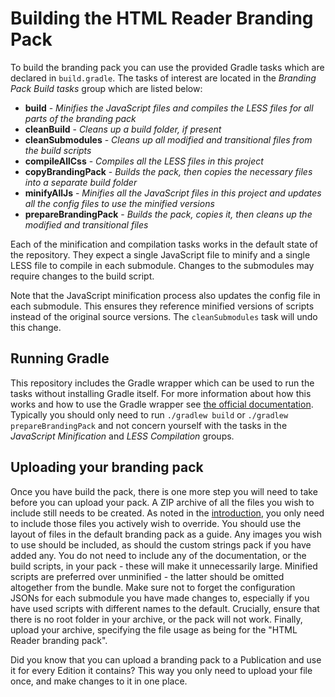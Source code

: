 # Building the HTML Reader Branding Pack

To build the branding pack you can use the provided Gradle tasks which are declared in `build.gradle`.
The tasks of interest are located in the *Branding Pack Build tasks* group which are listed below:

- **build** - _Minifies the JavaScript files and compiles the LESS files for all parts of the branding pack_
- **cleanBuild** - _Cleans up a build folder, if present_
- **cleanSubmodules** - _Cleans up all modified and transitional files from the build scripts_
- **compileAllCss** - _Compiles all the LESS files in this project_
- **copyBrandingPack** - _Builds the pack, then copies the necessary files into a separate build folder_
- **minifyAllJs** - _Minifies all the JavaScript files in this project and updates all the config files to use the minified versions_
- **prepareBrandingPack** - _Builds the pack, copies it, then cleans up the modified and transitional files_

Each of the minification and compilation tasks works in the default state of the repository.
They expect a single JavaScript file to minify and a single LESS file to compile in each submodule.
Changes to the submodules may require changes to the build script.

Note that the JavaScript minification process also updates the config file in each submodule.
This ensures they reference minified versions of scripts instead of the original source versions.
The `cleanSubmodules` task will undo this change.

## Running Gradle

This repository includes the Gradle wrapper which can be used to run the tasks without installing Gradle itself.
For more information about how this works and how to use the Gradle wrapper see [the official documentation](https://docs.gradle.org/current/userguide/gradle_wrapper.html).
Typically you should only need to run `./gradlew build` or `./gradlew prepareBrandingPack` and not concern yourself with the tasks in the *JavaScript Minification* and *LESS Compilation* groups.

## Uploading your branding pack

Once you have build the pack, there is one more step you will need to take before you can upload your pack.
A ZIP archive of all the files you wish to include still needs to be created.
As noted in the [introduction](./intro.md#important-information), you only need to include those files you actively wish to override.
You should use the layout of files in the default branding pack as a guide.
Any images you wish to use should be included, as should the custom strings pack if you have added any.
You do not need to include any of the documentation, or the build scripts, in your pack - these will make it unnecessarily large.
Minified scripts are preferred over unminified - the latter should be omitted altogether from the bundle.
Make sure not to forget the configuration JSONs for each submodule you have made changes to, especially if you have used scripts with different names to the default.
Crucially, ensure that there is no root folder in your archive, or the pack will not work.
Finally, upload your archive, specifying the file usage as being for the "HTML Reader branding pack".

Did you know that you can upload a branding pack to a Publication and use it for every Edition it contains?
This way you only need to upload your file once, and make changes to it in one place.
